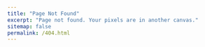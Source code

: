```yaml
---
title: "Page Not Found"
excerpt: "Page not found. Your pixels are in another canvas."
sitemap: false
permalink: /404.html
---
```


<p align="center">
  <img src="https://hoing.io/storage/2020/10/404-error-not-found-page-lost-1024x788-1.png" alt=""/>
</p>
